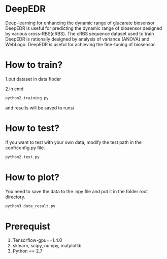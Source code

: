 # DeepEDR
Deep-learning for enhancing the dynamic range of glucarate biosensor DeepEDR is useful for predicting the dynamic range of biosensor designed by various cross-RBS(cRBS). The cRBS sequence dataset used to train DeepEDR is rationally designed by analysis of variance (ANOVA) and WebLogo. DeepEDR is useful for achieving the fine-tuning of biosensor.

# How to train?

1.put dataset in data floder

2.in cmd

```python
python2 training.py
```

and  results will be saved to runs/

# How to test?

If you want to test with your own data, modify the test path in the conf/config.py file.

```python
python2 test.py
```

# How to plot?

You need to save the data to the .npy file and put it in the folder root directory.

```python
python3 data_result.py
```

# Prerequist

1. Tensorflow-gpu==1.4.0
2. sklearn, scipy, numpy, matplotlib
3. Python == 2.7